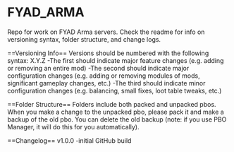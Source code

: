 # FYAD_ARMA
Repo for work on FYAD Arma servers. Check the readme for info on versioning syntax, folder structure, and change logs.

==Versioning Info==
Versions should be numbered with the following syntax: X.Y.Z
  -The first should indicate major feature changes (e.g. adding or removing an entire mod)
  -The second should indicate major configuration changes (e.g. adding or removing modules of mods, significant gameplay changes, etc.)
  -The third should indicate minor configuration changes (e.g. balancing, small fixes, loot table tweaks, etc.)
  
==Folder Structure==
Folders include both packed and unpacked pbos. When you make a change to the unpacked pbo, please pack it and make a backup of the old pbo. You can delete the old backup (note: if you use PBO Manager, it will do this for you automatically).

==Changelog==
v1.0.0
  -initial GitHub build

